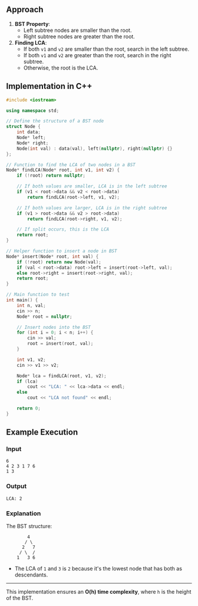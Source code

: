 ## **Approach**
1. **BST Property**:  
   - Left subtree nodes are smaller than the root.
   - Right subtree nodes are greater than the root.
2. **Finding LCA**:  
   - If both `v1` and `v2` are smaller than the root, search in the left subtree.
   - If both `v1` and `v2` are greater than the root, search in the right subtree.
   - Otherwise, the root is the LCA.

## **Implementation in C++**
```cpp
#include <iostream>

using namespace std;

// Define the structure of a BST node
struct Node {
    int data;
    Node* left;
    Node* right;
    Node(int val) : data(val), left(nullptr), right(nullptr) {}
};

// Function to find the LCA of two nodes in a BST
Node* findLCA(Node* root, int v1, int v2) {
    if (!root) return nullptr;

    // If both values are smaller, LCA is in the left subtree
    if (v1 < root->data && v2 < root->data)
        return findLCA(root->left, v1, v2);

    // If both values are larger, LCA is in the right subtree
    if (v1 > root->data && v2 > root->data)
        return findLCA(root->right, v1, v2);

    // If split occurs, this is the LCA
    return root;
}

// Helper function to insert a node in BST
Node* insert(Node* root, int val) {
    if (!root) return new Node(val);
    if (val < root->data) root->left = insert(root->left, val);
    else root->right = insert(root->right, val);
    return root;
}

// Main function to test
int main() {
    int n, val;
    cin >> n;
    Node* root = nullptr;

    // Insert nodes into the BST
    for (int i = 0; i < n; i++) {
        cin >> val;
        root = insert(root, val);
    }

    int v1, v2;
    cin >> v1 >> v2;

    Node* lca = findLCA(root, v1, v2);
    if (lca)
        cout << "LCA: " << lca->data << endl;
    else
        cout << "LCA not found" << endl;

    return 0;
}
```

## **Example Execution**
### **Input**
```
6
4 2 3 1 7 6
1 3
```
### **Output**
```
LCA: 2
```
### **Explanation**
The BST structure:
```
        4
       / \
      2   7
     / \  /
    1   3 6
```
- The LCA of `1` and `3` is `2` because it's the lowest node that has both as descendants.

---
This implementation ensures an **O(h) time complexity**, where `h` is the height of the BST.